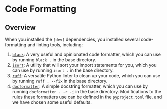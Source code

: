 # Code Formatting

## Overview

When you installed the `[dev]` dependencies, you installed several code-formatting and linting tools, including:

1. [`black`](https://black.readthedocs.io/en/stable/): A very useful and opinionated code formatter, which you can use by running `black .` in the base directory.
2. [`isort`](https://pycqa.github.io/isort/): A utility that will sort your import statements for you, which you can use by running `isort .` in the base directory.
3. [`ruff`](https://docs.astral.sh/ruff/): A versatile Python linter to clean up your code, which you can use by running `ruff . --fix` in the base directory.
4. [`docformatter`](https://github.com/PyCQA/docformatter): A simple docstring formatter, which you can use by running `docformatter . -r -i` in the base directory.
Modifications to the rules these formatters use can be defined in the `pyproject.toml` file, and we have chosen some useful defaults.
